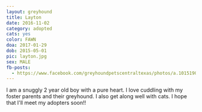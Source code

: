 ```yaml
---
layout: greyhound
title: Layton
date: 2016-11-02
category: adopted
cats: yes
color: FAWN
doa: 2017-01-29
dob: 2015-05-01
pic: layton.jpg
sex: MALE
fb-posts:
  - https://www.facebook.com/greyhoundpetscentraltexas/photos/a.10151908214063572.1073741835.100961113571/10155379739973572/?type=3
---
```


I am a snuggly 2 year old boy with a pure heart. I love cuddling with my foster parents and their greyhound. I also get along well with cats. I hope that I'll meet my adopters soon!!
